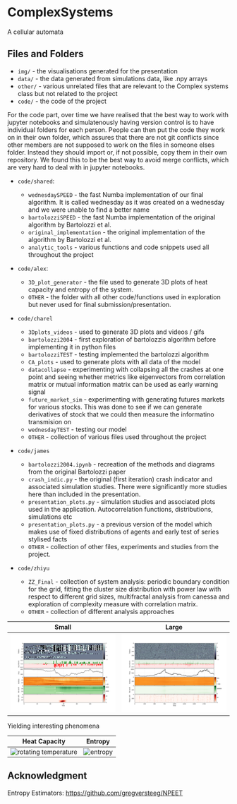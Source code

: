 # ComplexSystems

A cellular automata


## Files and Folders

- ```img/``` - the visualisations generated for the presentation
- ```data/``` - the data generated from simulations data, like .npy arrays
- ```other/``` - various unrelated files that are relevant to the Complex systems class but not related to the project
- ```code/``` - the code of the project

For the code part, over time we have realised that the best way to work with jupyter notebooks and simulatenously having version control is to have individual folders for each person. People can then put the code they work on in their own folder, which assures that there are not git conflicts since other members are not supposed to work on the files in someone elses folder. Instead they should import or, if not possible, copy them in their own repository. We found this to be the best way to avoid merge conflicts, which are very hard to deal with in jupyter notebooks.

- ```code/shared```:
    - ```wednesdaySPEED``` - the fast Numba implementation of our final algorithm. It is called wednesday as it was created on a wednesday and we were unable to find a better name
    - ```bartolozziSPEED``` - the fast Numba implementation of the original algorithm by Bartolozzi et al.
    - ```original_implementation``` - the original implementation of the algorithm by Bartolozzi et al.
    - ```analytic_tools``` - various functions and code snippets used all throughout the project

- ```code/alex```:
    - ```3D_plot_generator``` - the file used to generate 3D plots of heat capacity and entropy of the system.
    - ```OTHER``` - the folder with all other code/functions used in exploration but never used for final submission/presentation.

- ```code/charel```
    - ```3Dplots_videos``` - used to generate 3D plots and videos / gifs
    - ```bartolozzi2004``` - first exploration of bartolozzis algorithm before implementing it in python files
    - ```bartolozziTEST``` - testing implemented the bartolozzi algorithm
    - ```CA_plots``` - used to generate plots with all data of the model
    - ```datacollapse``` - experimenting with collapsing all the crashes at one point and seeing whether metrics like eigenvectors from correlation matrix or mutual information matrix can be used as early warning signal
    - ```future_market_sim``` - experimenting with generating futures markets for various stocks. This was done to see if we can generate derivatives of stock that we could then measure the informatino transmision on
    - ```wednesdayTEST``` - testing our model
    - ```OTHER``` - collection of various files used throughout the project

- ```code/james```
    - ```bartolozzi2004.ipynb``` - recreation of the methods and diagrams from the original Bartolozzi paper 
    - ```crash_indic.py``` - the original (first iteration) crash indicator and associated simulation studies. There were significantly more studies here than included in the presentation. 
    -  ```presentation_plots.py``` - simulation studies and associated plots used in the application. Autocorrelation functions, distributions, simulations etc
    -  ```presentation_plots.py``` - a previous version of the model which makes use of fixed distributions of agents and early test of series stylised facts
    - ```OTHER``` - collection of other files, experiments and studies from the project. 


- ```code/zhiyu```
    - ```ZZ_Final``` - collection of system analysis: periodic boundary condition for the grid, fitting the cluster size distribution with power law with respect to different grid sizes, multifractal analysis from canessa and exploration of complexity measure with correlation matrix.
    - ```OTHER``` - collection of different analysis approaches




| Small | Large |
|------------|------------|
| ![complex](img/CA_small.png) | ![complex](img/CA_large.png) |

Yielding interesting phenomena

| Heat Capacity | Entropy |
|------------|------------|
| ![rotating temperature](img/3DVideo/C_4.gif) | ![entropy](img/3DVideo/S_1.gif) |



## Acknowledgment

Entropy Estimators: https://github.com/gregversteeg/NPEET
